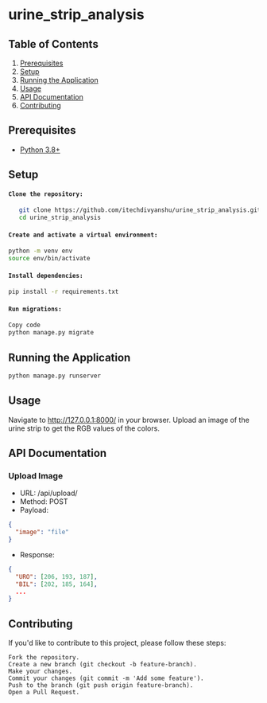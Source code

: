 # urine_strip_analysis

## Table of Contents

1. [Prerequisites](#prerequisites)
2. [Setup](#setup)
3. [Running the Application](#running-the-application)
4. [Usage](#usage)
5. [API Documentation](#api-documentation)
6. [Contributing](#contributing)

## Prerequisites

- [Python 3.8+](https://www.python.org/downloads/)

## Setup

#### `Clone the repository:`

```bash
   git clone https://github.com/itechdivyanshu/urine_strip_analysis.git
   cd urine_strip_analysis
```

#### `Create and activate a virtual environment:`

```bash
python -m venv env
source env/bin/activate
```

#### `Install dependencies:`

```bash
pip install -r requirements.txt
```

#### `Run migrations:`

```bash
Copy code
python manage.py migrate
```

## Running the Application

```bash
python manage.py runserver
```

## Usage

Navigate to http://127.0.0.1:8000/ in your browser.
Upload an image of the urine strip to get the RGB values of the colors.

## API Documentation

### Upload Image
* URL: /api/upload/
* Method: POST
* Payload:

```json
{
  "image": "file"
}
```

* Response:

```json
{
  "URO": [206, 193, 187],
  "BIL": [202, 185, 164],
  ...
}
```

## Contributing

If you'd like to contribute to this project, please follow these steps:

```
Fork the repository.
Create a new branch (git checkout -b feature-branch).
Make your changes.
Commit your changes (git commit -m 'Add some feature').
Push to the branch (git push origin feature-branch).
Open a Pull Request.
```
